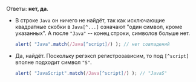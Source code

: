 Ответы: **нет, да**.

- В строке  <code class="subject">Java</code> он ничего не найдёт, так как исключающие квадратные скобки в `Java[^...]` означают "один символ, кроме указанных". А после <code>"Java"</code> -- конец строки, символов больше нет.

    ```js run
    alert( "Java".match(/Java[^script]/) ); // нет совпадений
    ```
- Да, найдёт. Поскольку регэксп регистрозависим, то под `[^script]` вполне подходит символ `"S"`.

    ```js run
    alert( "JavaScript".match(/Java[^script]/) ); // "JavaS"
    ```

